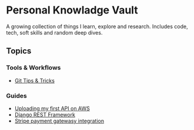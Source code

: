 # Personal Knowladge Vault

A growing collection of things I learn, explore and research.
Includes code, tech, soft skills and random deep dives.

## Topics


### Tools & Workflows

- [Git Tips & Tricks](tools/git-tips.md)

### Guides
- [Uploading my first API on AWS](guides/Uploading%20my%20first%20API%20on%20AWS.md)
- [Django REST Framework](guides/Django%20Rest%20Framework.md)
- [Stripe payment gatewasy integration](guides/payment_integration/stripe.md)
